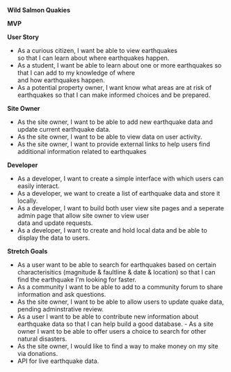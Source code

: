 **Wild Salmon Quakies**

**MVP**

**User Story**

- As a curious citizen, I want be able to view earthquakes <br> so that I can learn about where earthquakes happen. 
- As a student, I want be able to learn about one or more earthquakes so that I can add to my knowledge of where <br>
and how earthquakes happen. <br>
 - As a potential property owner, I want know what areas are at risk of earthquakes so that I can make informed choices and be prepared. 
 
 
**Site Owner**


- As the site owner, I want to be able to add new earthquake data and update current earthquake data.
- As the site owner, I want to be able to view data on user activity.
 - As the site owner, I want to provide external links to help users find additional information related to earthquakes
 
 
**Developer**


- As a developer, I want to create a simple interface with which users can easily interact.
- As a developer, we want to create a list of earthquake data and store it locally.
- As a developer, I want to build both user view site pages and a seperate admin page that allow site owner to view user <br>
data and update requests. 
- As a developer, I want to create and hold local data and be able to display the data to users. <br>


**Stretch Goals**


- As a user want to be able to search for earthquakes based on certain characterisitics (magnitude & faultline & date & location) so that I can find the earthquake I'm looking for faster.
- As a community I want to be able to add to a community forum to share information and ask questions. 
- As the site owner, I want to be able to allow users to update quake data, pending adminstrative review. 
- As a user I want to be able to contribute new information about earthquake data so that I can help build a good database.    - As a site owner I want to be able to offer users a choice to search for other natural disasters.
- As the site owner, I would like to find a way to make money on my site via donations.
- API for live earthquake data.
